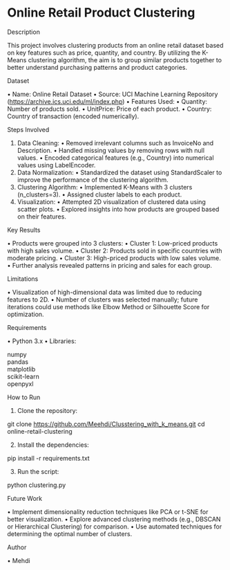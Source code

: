 # Online Retail Product Clustering

Description

This project involves clustering products from an online retail dataset based on key features such as price, quantity, and country. By utilizing the K-Means clustering algorithm, the aim is to group similar products together to better understand purchasing patterns and product categories.

Dataset

 • Name: Online Retail Dataset
 • Source: UCI Machine Learning Repository (https://archive.ics.uci.edu/ml/index.php)
 • Features Used:
 • Quantity: Number of products sold.
 • UnitPrice: Price of each product.
 • Country: Country of transaction (encoded numerically).

Steps Involved

 1. Data Cleaning:
 • Removed irrelevant columns such as InvoiceNo and Description.
 • Handled missing values by removing rows with null values.
 • Encoded categorical features (e.g., Country) into numerical values using LabelEncoder.
 2. Data Normalization:
 • Standardized the dataset using StandardScaler to improve the performance of the clustering algorithm.
 3. Clustering Algorithm:
 • Implemented K-Means with 3 clusters (n_clusters=3).
 • Assigned cluster labels to each product.
 4. Visualization:
 • Attempted 2D visualization of clustered data using scatter plots.
 • Explored insights into how products are grouped based on their features.

Key Results

 • Products were grouped into 3 clusters:
 • Cluster 1: Low-priced products with high sales volume.
 • Cluster 2: Products sold in specific countries with moderate pricing.
 • Cluster 3: High-priced products with low sales volume.
 • Further analysis revealed patterns in pricing and sales for each group.

Limitations

 • Visualization of high-dimensional data was limited due to reducing features to 2D.
 • Number of clusters was selected manually; future iterations could use methods like Elbow Method or Silhouette Score for optimization.

Requirements

 • Python 3.x
 • Libraries:

numpy  
pandas  
matplotlib  
scikit-learn  
openpyxl  



How to Run

 1. Clone the repository:

git clone https://github.com/Meehdi/Clusstering_with_k_means.git
cd online-retail-clustering


 2. Install the dependencies:

pip install -r requirements.txt


 3. Run the script:

python clustering.py



Future Work

 • Implement dimensionality reduction techniques like PCA or t-SNE for better visualization.
 • Explore advanced clustering methods (e.g., DBSCAN or Hierarchical Clustering) for comparison.
 • Use automated techniques for determining the optimal number of clusters.

Author

 • Mehdi
